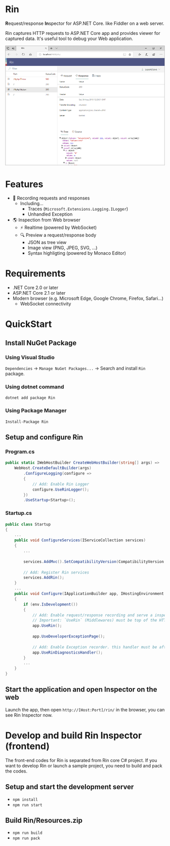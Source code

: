 # Rin
**R**equest/response **In**spector for ASP.NET Core. like Fiddler on a web server.

Rin captures HTTP requests to ASP.NET Core app and provides viewer for captured data. It's useful tool to debug your Web application.

![](docs/images/Screenshot-01.png)

# Features
- 📼 Recording requests and responses
    - Including...
        - Traces (`Microsoft.Extensions.Logging.ILogger`)
        - Unhandled Exception
- 🌎 Inspection from Web browser
    - ⚡ Realtime (powered by WebSocket)
    - 🔍 Preview a request/response body
        - JSON as tree view
        - Image view (PNG, JPEG, SVG, ...)
        - Syntax highligting (powered by Monaco Editor)

# Requirements
- .NET Core 2.0 or later
- ASP.NET Core 2.1 or later
- Modern browser (e.g. Microsoft Edge, Google Chrome, Firefox, Safari...)
    - WebSocket connectivity

# QuickStart

## Install NuGet Package
### Using Visual Studio
`Dependencies` -> `Manage NuGet Packages...` -> Search and install `Rin` package.

### Using dotnet command
```
dotnet add package Rin
```

### Using Package Manager
```
Install-Package Rin
```

## Setup and configure Rin

### Program.cs
```csharp
public static IWebHostBuilder CreateWebHostBuilder(string[] args) =>
    WebHost.CreateDefaultBuilder(args)
        .ConfigureLogging(configure =>
        {
            // Add: Enable Rin Logger
            configure.UseRinLogger();
        })
        .UseStartup<Startup>();
```

### Startup.cs

```csharp
public class Startup
{
    ...
    public void ConfigureServices(IServiceCollection services)
    {
        ...
        
        services.AddMvc().SetCompatibilityVersion(CompatibilityVersion.Version_2_1);

        // Add: Register Rin services
        services.AddRin();
    }
    ...
    public void Configure(IApplicationBuilder app, IHostingEnvironment env)
    {
        if (env.IsDevelopment())
        {
            // Add: Enable request/response recording and serve a inspector frontend.
            // Important: `UseRin` (Middlewares) must be top of the HTTP pipeline.
            app.UseRin();

            app.UseDeveloperExceptionPage();

            // Add: Enable Exception recorder. this handler must be after `UseDeveloperExceptionPage`.
            app.UseRinDiagnosticsHandler();
        }
        ...
    }
}
```

## Start the application and open Inspector on the web

Launch the app, then open `http://[Host:Port]/rin/` in the browser, you can see Rin Inspector now.

# Develop and build Rin Inspector (frontend)
The front-end codes for Rin is separated from Rin core C# project. If you want to develop Rin or launch a sample project, you need to build and pack the codes.

## Setup and start the development server
- `npm install`
- `npm run start`

## Build Rin/Resources.zip
- `npm run build`
- `npm run pack`